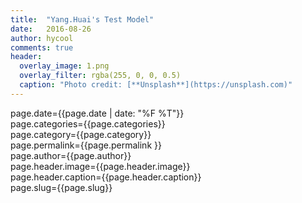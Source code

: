 ```yaml
---
title:  "Yang.Huai's Test Model"
date:   2016-08-26
author: hycool
comments: true
header:
  overlay_image: 1.png
  overlay_filter: rgba(255, 0, 0, 0.5)
  caption: "Photo credit: [**Unsplash**](https://unsplash.com)"
---
```


page.date={{page.date | date: "%F %T"}}<br/>
page.categories={{page.categories}}<br/>
page.category={{page.category}}<br/>
page.permalink={{page.permalink }}<br/>
page.author={{page.author}}<br/>
page.header.image={{page.header.image}}<br/>
page.header.caption={{page.header.caption}}<br/>
page.slug={{page.slug}}<br/>


